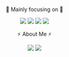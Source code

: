 <div align="center">

🎯 Mainly focusing on 🎯

<img src="https://img.shields.io/badge/javascript-F7DF1E?style=for-the-badge&logo=javascript&logoColor=black"/> <img src="https://img.shields.io/badge/typescript-3178C6?style=for-the-badge&logo=typescript&logoColor=white"/> <img src="https://img.shields.io/badge/react.js-61DAFB?style=for-the-badge&logo=react&logoColor=black"/> <img src="https://img.shields.io/badge/next.js-000000?style=for-the-badge&logo=next.js&logoColor=white"/>

⚡️ About Me ⚡️

<a href="https://velog.io/@flip_404" rel="nofollow"><img src="https://camo.githubusercontent.com/d36f7a1e0353ff51ec7d6a421eb96e1c3cff8b660bacb3ec449015e236c915db/68747470733a2f2f696d672e736869656c64732e696f2f62616467652f2d54656368253230426c6f672d3131423438413f7374796c653d666c61742d737175617265266c6f676f3d56696d656f266c6f676f436f6c6f723d7768697465266c696e6b3d68747470733a2f2f76656c6f672e696f2f40687573746c652d646576" data-canonical-src="https://img.shields.io/badge/-Tech%20Blog-11B48A?style=flat-square&amp;logo=Vimeo&amp;logoColor=white&amp;link=https://velog.io/@hustle-dev" style="max-width: 100%;"></a> <a href="mailto:aka404365@gmail.com"><img src="https://camo.githubusercontent.com/54593bec26c8cfd4bd0313137f50c0758c4d789d7e399ac01d147412c4c9b1f5/68747470733a2f2f696d672e736869656c64732e696f2f62616467652f476d61696c2d6431343833363f7374796c653d666c61742d737175617265266c6f676f3d476d61696c266c6f676f436f6c6f723d7768697465266c696e6b3d646c776f616273646b40676d61696c2e636f6d" data-canonical-src="https://img.shields.io/badge/Gmail-d14836?style=flat-square&amp;logo=Gmail&amp;logoColor=white&amp;link=dlwoabsdk@gmail.com" style="max-width: 100%;"></a>

</div>
